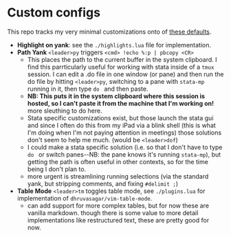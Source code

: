 # Custom configs

This repo tracks my very minimal customizations onto of [these defaults](https://nvchad.com).

- __Highlight on yank__: see the `./highlights.lua` file for implementation.
- __Path Yank__  `<leader>py` triggers `<cmd> !echo %:p | pbcopy <CR>`
    - This places the path to the current buffer in the system clipboard. I find this parrticularly useful for working with stata inside of a `tmux` session. I can edit a .do file in one window (or pane) and then run the do file by hitting `<leader>py`, switching to a pane with `stata-mp` running in it, then type `do ` and then paste.
    - __NB: This puts it in the system clipboard where this session is hosted, so I can't paste it from the machine that I'm working on!__ more sleuthing to do here.
    - Stata specific customizations exist, but those launch the stata gui and since I often do this from my iPad via a blink shell (this is what I'm doing when I'm not paying attention in meetings) those solutions don't seem to help me much. (would be `<leader>dof`)
    - I could make a stata specific solution (i.e. so that I don't have to type `do ` or switch panes--NB: the pane knows it's running `stata-mp`), but getting the path is often useful in other contexts, so for the time being I don't plan to. 
    - more urgent is streamlining running selections (via the standard yank, but stripping comments, and fixing `#delimit ;`)
- __Table Mode__ `<leader>tm` toggles table mode, see `./plugins.lua` for implementation of `dhruvasagar/vim-table-mode`.
    - can add support for more complex tables, but for now these are vanilla markdown. though there is some value to more detail implementations like restructured text, these are pretty good for now.

